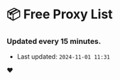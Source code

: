 # :package: Free Proxy List
### Updated every 15 minutes.

- Last updated: `2024-11-01 11:31`

:heart:
